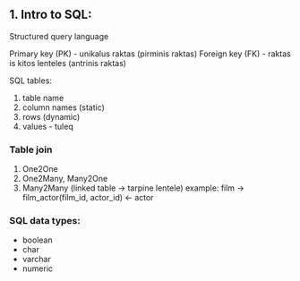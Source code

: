 ## 1. Intro to SQL:
Structured query language

Primary key (PK) - unikalus raktas (pirminis raktas)
Foreign key (FK) - raktas is kitos lenteles (antrinis raktas)

SQL tables:
1. table name
2. column names (static)
3. rows (dynamic)
4. values - tuleq

### Table join

1. One2One
2. One2Many, Many2One
3. Many2Many (linked table -> tarpine lentele)
    example: film -> film_actor(film_id, actor_id) <- actor

### SQL data types:
 - boolean
 - char
 - varchar
 - numeric